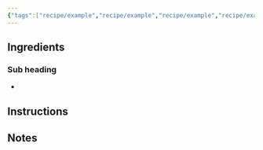 ```yaml
---
{"tags":["recipe/example","recipe/example","recipe/example","recipe/example"],"johnRating":0,"danielleRating":"0# must be numeric out of 10","source":"Adapted from: https://example.com/","activeTime":30,"waitTime":30,"dg-publish":true,"permalink":"/00-templates/recipe-template/","dgPassFrontmatter":true}
---
```



## Ingredients

### Sub heading

- 

## Instructions


## Notes
